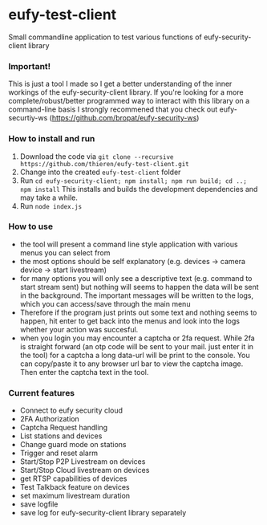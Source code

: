 # eufy-test-client
Small commandline application to test various functions of eufy-security-client library

### Important!

This is just a tool I made so I get a better understanding of the inner workings of the eufy-security-client library.
If you're looking for a more complete/robust/better programmed way to interact with this library on a command-line basis I strongly recommened that you check out eufy-securtiy-ws (https://github.com/bropat/eufy-security-ws)

### How to install and run

1. Download the code via `git clone --recursive https://github.com/thieren/eufy-test-client.git`
2. Change into the created `eufy-test-client` folder
3. Run `cd eufy-security-client; npm install; npm run build; cd ..; npm install`
   This installs and builds the development dependencies and may take a while.
4. Run `node index.js`

### How to use

* the tool will present a command line style application with various menus you can select from
* the most options should be self explanatory (e.g. devices -> camera device -> start livestream)
* for many options you will only see a descriptive text (e.g. command to start stream sent) but nothing will seems to happen
  the data will be sent in the background. The important messages will be written to the logs, which you can access/save through the main menu
* Therefore if the program just prints out some text and nothing seems to happen, hit enter to get back into the menus and look into the logs whether your action was succesful.
* when you login you may encounter a captcha or 2fa request. While 2fa is straight forward (an otp code will be sent to your mail. just enter it in the tool) for a captcha a long data-url will be print to the console. You can copy/paste it to any browser url bar to view the captcha image. Then enter the captcha text in the tool.

### Current features
- Connect to eufy security cloud
- 2FA Authorization
- Captcha Request handling
- List stations and devices
- Change guard mode on stations
- Trigger and reset alarm
- Start/Stop P2P Livestream on devices
- Start/Stop Cloud livestream on devices
- get RTSP capabilities of devices
- Test Talkback feature on devices
- set maximum livestream duration
- save logfile
- save log for eufy-security-client library separately


